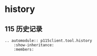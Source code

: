 # history

115 历史记录
---

```{eval-rst}
.. automodule:: p115client.tool.history
    :show-inheritance:
    :members:
```
